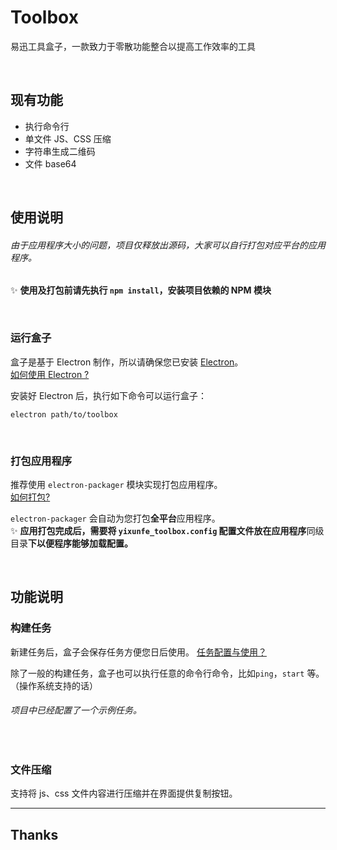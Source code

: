 # Toolbox
易迅工具盒子，一款致力于零散功能整合以提高工作效率的工具

<br />

## 现有功能
 - 执行命令行
 - 单文件 JS、CSS 压缩
 - 字符串生成二维码
 - 文件 base64

<br />

## 使用说明

###### 由于应用程序大小的问题，项目仅释放出源码，大家可以自行打包对应平台的应用程序。  
:sparkles: **使用及打包前请先执行 `npm install`，安装项目依赖的 NPM 模块**  

<br />

### 运行盒子

盒子是基于 Electron 制作，所以请确保您已安装 [Electron](electron.atom.io)。  
[如何使用 Electron ?](https://github.com/YIXUNFE/blog/issues/62)  

安装好 Electron 后，执行如下命令可以运行盒子：  
```
electron path/to/toolbox
```

<br />

### 打包应用程序

推荐使用 `electron-packager` 模块实现打包应用程序。  
[如何打包?](https://github.com/YIXUNFE/blog/issues/62)  

`electron-packager` 会自动为您打包**全平台**应用程序。  
:sparkles: **应用打包完成后，需要将 `yixunfe_toolbox.config` 配置文件放在应用程序**同级目录**下以便程序能够加载配置。**  

<br />

## 功能说明

### 构建任务

新建任务后，盒子会保存任务方便您日后使用。 [任务配置与使用？](https://github.com/YIXUNFE/blog/issues/67)  

除了一般的构建任务，盒子也可以执行任意的命令行命令，比如`ping`，`start` 等。（操作系统支持的话）  
###### 项目中已经配置了一个示例任务。  

<br />

### 文件压缩

支持将 js、css 文件内容进行压缩并在界面提供复制按钮。

-----------------

## Thanks

<br />



